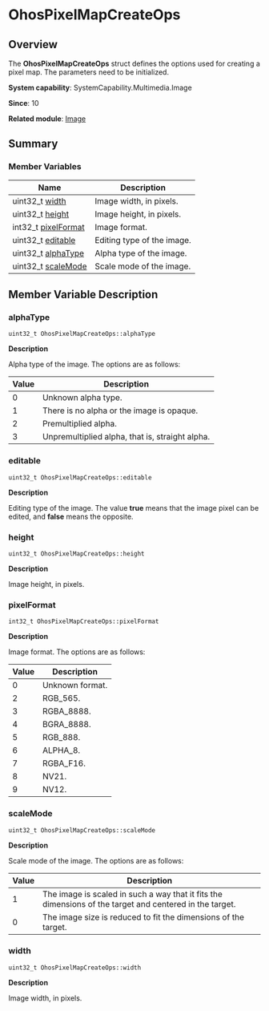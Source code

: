 # OhosPixelMapCreateOps


## Overview

The **OhosPixelMapCreateOps** struct defines the options used for creating a pixel map. The parameters need to be initialized.

**System capability**: SystemCapability.Multimedia.Image

**Since**: 10

**Related module**: [Image](image.md)


## Summary


### Member Variables

| Name| Description| 
| -------- | -------- |
| uint32_t [width](#width) | Image width, in pixels. | 
| uint32_t [height](#height) | Image height, in pixels. | 
| int32_t [pixelFormat](#pixelformat) | Image format. | 
| uint32_t [editable](#editable) | Editing type of the image. | 
| uint32_t [alphaType](#alphatype) | Alpha type of the image. | 
| uint32_t [scaleMode](#scalemode) | Scale mode of the image. | 


## Member Variable Description


### alphaType

```
uint32_t OhosPixelMapCreateOps::alphaType
```

**Description**

Alpha type of the image. The options are as follows:

| Value| Description|
| ------ | ----------------------- |
| 0 | Unknown alpha type.|
| 1 | There is no alpha or the image is opaque.|
| 2 | Premultiplied alpha.|
| 3 | Unpremultiplied alpha, that is, straight alpha.|


### editable

```
uint32_t OhosPixelMapCreateOps::editable
```

**Description**

Editing type of the image. The value **true** means that the image pixel can be edited, and **false** means the opposite.


### height

```
uint32_t OhosPixelMapCreateOps::height
```

**Description**

Image height, in pixels.


### pixelFormat

```
int32_t OhosPixelMapCreateOps::pixelFormat
```

**Description**

Image format. The options are as follows:

| Value| Description|
| ------ | ----------------- |
| 0 | Unknown format.|
| 2 | RGB_565.|
| 3 | RGBA_8888.|
| 4 | BGRA_8888.|
| 5 | RGB_888.|
| 6 | ALPHA_8.|
| 7 | RGBA_F16.|
| 8 | NV21.|
| 9 | NV12.|

### scaleMode

```
uint32_t OhosPixelMapCreateOps::scaleMode
```

**Description**

Scale mode of the image. The options are as follows:

| Value| Description|
| ------ | -------------------------------------------------- |
| 1 | The image is scaled in such a way that it fits the dimensions of the target and centered in the target.|
| 0 | The image size is reduced to fit the dimensions of the target.|

### width

```
uint32_t OhosPixelMapCreateOps::width
```

**Description**

Image width, in pixels.
